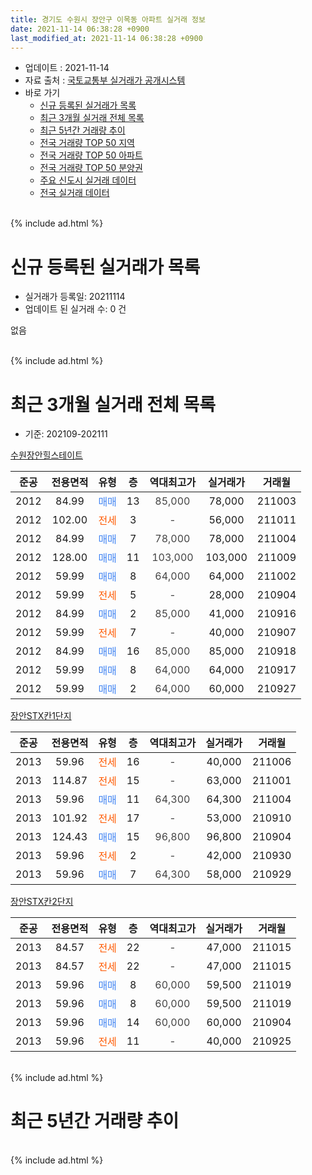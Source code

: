 ```yaml
---
title: 경기도 수원시 장안구 이목동 아파트 실거래 정보
date: 2021-11-14 06:38:28 +0900
last_modified_at: 2021-11-14 06:38:28 +0900
---
```


* 업데이트 : 2021-11-14
* 자료 출처 : [국토교통부 실거래가 공개시스템](http://rt.molit.go.kr)
* 바로 가기
    * [신규 등록된 실거래가 목록](#신규-등록된-실거래가-목록)
    * [최근 3개월 실거래 전체 목록](#최근-3개월-실거래-전체-목록)
    * [최근 5년간 거래량 추이](#최근-5년간-거래량-추이)
    * [전국 거래량 TOP 50 지역](https://inasie.github.io/apt-trade-info/최근-3개월-전국에서-가장-거래가-많이-발생한-지역)
    * [전국 거래량 TOP 50 아파트](https://inasie.github.io/apt-trade-info/최근-3개월-전국에서-가장-거래가-많이-발생한-아파트)
    * [전국 거래량 TOP 50 분양권](https://inasie.github.io/apt-trade-info/최근-3개월-전국에서-가장-거래가-많이-발생한-분양권)
    * [주요 신도시 실거래 데이터](https://inasie.github.io/apt-trade-info/주요-신도시)
    * [전국 실거래 데이터](https://inasie.github.io/apt-trade-info/전국)
<br>
{% include ad.html %}
<br>

# 신규 등록된 실거래가 목록
* 실거래가 등록일: 20211114
* 업데이트 된 실거래 수: 0 건

없음

<br>
{% include ad.html %}
<br>

# 최근 3개월 실거래 전체 목록
* 기준: 202109-202111


[수원장안힐스테이트](https://search.naver.com/search.naver?query=%EA%B2%BD%EA%B8%B0%EB%8F%84+%EC%88%98%EC%9B%90%EC%8B%9C+%EC%9E%A5%EC%95%88%EA%B5%AC+%EC%9D%B4%EB%AA%A9%EB%8F%99+%EC%88%98%EC%9B%90%EC%9E%A5%EC%95%88%ED%9E%90%EC%8A%A4%ED%85%8C%EC%9D%B4%ED%8A%B8)

|준공|전용면적|유형|층|역대최고가|실거래가|거래월|
|:---:|:---:|:---:|:---:|:---:|:---:|:---:|
|2012|84.99|<span style="color:#4285f3">매매</span>|13|<span style="color:#444444">85,000</span>|78,000|211003|
|2012|102.00|<span style="color:#ff5a00">전세</span>|3|<span style="color:#444444">-</span>|56,000|211011|
|2012|84.99|<span style="color:#4285f3">매매</span>|7|<span style="color:#444444">78,000</span>|78,000|211004|
|2012|128.00|<span style="color:#4285f3">매매</span>|11|<span style="color:#444444">103,000</span>|103,000|211009|
|2012|59.99|<span style="color:#4285f3">매매</span>|8|<span style="color:#444444">64,000</span>|64,000|211002|
|2012|59.99|<span style="color:#ff5a00">전세</span>|5|<span style="color:#444444">-</span>|28,000|210904|
|2012|84.99|<span style="color:#4285f3">매매</span>|2|<span style="color:#444444">85,000</span>|41,000|210916|
|2012|59.99|<span style="color:#ff5a00">전세</span>|7|<span style="color:#444444">-</span>|40,000|210907|
|2012|84.99|<span style="color:#4285f3">매매</span>|16|<span style="color:#444444">85,000</span>|85,000|210918|
|2012|59.99|<span style="color:#4285f3">매매</span>|8|<span style="color:#444444">64,000</span>|64,000|210917|
|2012|59.99|<span style="color:#4285f3">매매</span>|2|<span style="color:#444444">64,000</span>|60,000|210927|

[장안STX칸1단지](https://search.naver.com/search.naver?query=%EA%B2%BD%EA%B8%B0%EB%8F%84+%EC%88%98%EC%9B%90%EC%8B%9C+%EC%9E%A5%EC%95%88%EA%B5%AC+%EC%9D%B4%EB%AA%A9%EB%8F%99+%EC%9E%A5%EC%95%88STX%EC%B9%B81%EB%8B%A8%EC%A7%80)

|준공|전용면적|유형|층|역대최고가|실거래가|거래월|
|:---:|:---:|:---:|:---:|:---:|:---:|:---:|
|2013|59.96|<span style="color:#ff5a00">전세</span>|16|<span style="color:#444444">-</span>|40,000|211006|
|2013|114.87|<span style="color:#ff5a00">전세</span>|15|<span style="color:#444444">-</span>|63,000|211001|
|2013|59.96|<span style="color:#4285f3">매매</span>|11|<span style="color:#444444">64,300</span>|64,300|211004|
|2013|101.92|<span style="color:#ff5a00">전세</span>|17|<span style="color:#444444">-</span>|53,000|210910|
|2013|124.43|<span style="color:#4285f3">매매</span>|15|<span style="color:#444444">96,800</span>|96,800|210904|
|2013|59.96|<span style="color:#ff5a00">전세</span>|2|<span style="color:#444444">-</span>|42,000|210930|
|2013|59.96|<span style="color:#4285f3">매매</span>|7|<span style="color:#444444">64,300</span>|58,000|210929|

[장안STX칸2단지](https://search.naver.com/search.naver?query=%EA%B2%BD%EA%B8%B0%EB%8F%84+%EC%88%98%EC%9B%90%EC%8B%9C+%EC%9E%A5%EC%95%88%EA%B5%AC+%EC%9D%B4%EB%AA%A9%EB%8F%99+%EC%9E%A5%EC%95%88STX%EC%B9%B82%EB%8B%A8%EC%A7%80)

|준공|전용면적|유형|층|역대최고가|실거래가|거래월|
|:---:|:---:|:---:|:---:|:---:|:---:|:---:|
|2013|84.57|<span style="color:#ff5a00">전세</span>|22|<span style="color:#444444">-</span>|47,000|211015|
|2013|84.57|<span style="color:#ff5a00">전세</span>|22|<span style="color:#444444">-</span>|47,000|211015|
|2013|59.96|<span style="color:#4285f3">매매</span>|8|<span style="color:#444444">60,000</span>|59,500|211019|
|2013|59.96|<span style="color:#4285f3">매매</span>|8|<span style="color:#444444">60,000</span>|59,500|211019|
|2013|59.96|<span style="color:#4285f3">매매</span>|14|<span style="color:#444444">60,000</span>|60,000|210904|
|2013|59.96|<span style="color:#ff5a00">전세</span>|11|<span style="color:#444444">-</span>|40,000|210925|


<br>
{% include ad.html %}
<br>

# 최근 5년간 거래량 추이


<div style="width:100%;">
    <canvas id="deal_progress" height="200"></canvas>
</div>

<script>
new Chart(document.getElementById("deal_progress"), {
    type: 'line',
    data: {
        labels: ['201611','201612','201701','201702','201703','201704','201705','201706','201707','201708','201709','201710','201711','201712','201801','201802','201803','201804','201805','201806','201807','201808','201809','201810','201811','201812','201901','201902','201903','201904','201905','201906','201907','201908','201909','201910','201911','201912','202001','202002','202003','202004','202005','202006','202007','202008','202009','202010','202011','202012','202101','202102','202103','202104','202105','202106','202107','202108','202109','202110','202111'],
        datasets: [{
            label: '매매',
            pointRadius: 1,
            data: [7, 6, 3, 3, 6, 5, 10, 5, 6, 4, 8, 5, 11, 5, 7, 9, 13, 8, 8, 14, 11, 20, 38, 55, 27, 18, 10, 5, 2, 8, 8, 8, 10, 9, 31, 18, 15, 25, 36, 14, 2, 1, 4, 6, 4, 4, 6, 5, 5, 17, 14, 15, 8, 16, 14, 7, 9, 7, 7, 7, 0],
            borderColor: "rgba(255, 201, 14, 1)",
            backgroundColor: "rgba(255, 201, 14, 0.5)",
            fill: false,
            lineTension: 0
        },{
            label: '전월세',
            pointRadius: 1,
            data: [2, 6, 7, 4, 9, 11, 7, 4, 6, 2, 10, 6, 3, 1, 6, 4, 8, 5, 9, 5, 4, 9, 6, 3, 4, 7, 11, 7, 5, 10, 5, 3, 1, 14, 8, 6, 4, 9, 8, 10, 4, 10, 5, 3, 12, 10, 10, 5, 3, 2, 11, 3, 4, 14, 11, 6, 7, 7, 5, 5, 0],
            borderColor: "rgba(0, 141, 185, 1)",
            backgroundColor: "rgba(0, 141, 185, 0.5)",
            fill: false,
            lineTension: 0
        }
        ]
    },
    options: {
        responsive: true,
        title: {
            display: false
        },
        tooltips: {
            mode: 'index',
            intersect: false
        },
        hover: {
            mode: 'nearest',
            intersect: true
        },
        scales: {
            xAxes: [{
                display: true,
                scaleLabel: {
                    display: true,
                    labelString: '년/월'
                }
            }],
            yAxes: [{
                display: true,
                ticks: {
                    suggestedMin: 0,
                },
                scaleLabel: {
                    display: true,
                    labelString: '실거래 수'
                }
            }]
        }
    }
});

</script>


<br>
{% include ad.html %}
<br>

